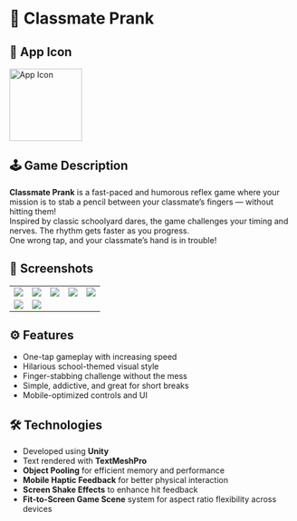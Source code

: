 # 🎯 Classmate Prank

## 📱 App Icon  
<img width="128" height="128" alt="App Icon" src="https://github.com/user-attachments/assets/ec3eabc3-6b99-4936-99ae-02b808177338" />

## 🕹️ Game Description  
**Classmate Prank** is a fast-paced and humorous reflex game where your mission is to stab a pencil between your classmate’s fingers — without hitting them!  
Inspired by classic schoolyard dares, the game challenges your timing and nerves. The rhythm gets faster as you progress.  
One wrong tap, and your classmate’s hand is in trouble!

## 📸 Screenshots

| | | | | |
|--|--|--|--|--|
| ![](https://github.com/user-attachments/assets/19759727-ad61-4ab4-b89f-8aa8def101da) | ![](https://github.com/user-attachments/assets/5d6f8838-2f21-428d-be02-fcdf8af937f9) | ![](https://github.com/user-attachments/assets/4d04f050-7f0a-4c8a-b8c4-09fe0ab00a3c) | ![](https://github.com/user-attachments/assets/3c85a4d6-2644-4fad-b627-a0ebd9a0df79) | ![](https://github.com/user-attachments/assets/e782f769-040d-47ae-b466-6103b6703edf) |
| ![](https://github.com/user-attachments/assets/f8c312e3-61bf-42a4-993d-4d46b580edcb) | ![](https://github.com/user-attachments/assets/044c64d6-fed7-46dc-a498-0a7a57bf0b04) |  |  |  |

## ⚙️ Features
- One-tap gameplay with increasing speed  
- Hilarious school-themed visual style  
- Finger-stabbing challenge without the mess  
- Simple, addictive, and great for short breaks  
- Mobile-optimized controls and UI  

## 🛠️ Technologies
- Developed using **Unity**  
- Text rendered with **TextMeshPro**  
- **Object Pooling** for efficient memory and performance  
- **Mobile Haptic Feedback** for better physical interaction  
- **Screen Shake Effects** to enhance hit feedback  
- **Fit-to-Screen Game Scene** system for aspect ratio flexibility across devices
